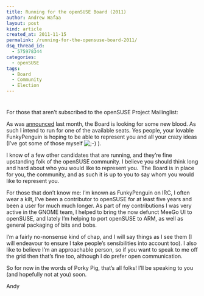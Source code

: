 ```yaml
---
title: Running for the openSUSE Board (2011)
author: Andrew Wafaa
layout: post
kind: article
created_at: 2011-11-15
permalink: /running-for-the-opensuse-board-2011/
dsq_thread_id:
  - 575978344
categories:
  - openSUSE
tags:
  - Board
  - Community
  - Election
---
```

# 

For those that aren’t subscribed to the openSUSE Project Mailinglist:

As was [announced][1] last month, the Board is looking for some new blood. As such I intend to run for one of the available seats. Yes people, your lovable FunkyPenguin is hoping to be able to represent you and all your crazy ideas (I’ve got some of those myself ![;-)][2] ).

 [1]: http://lists.opensuse.org/opensuse-project/2011-10/msg00126.html "Announcing the openSUSE Board Election 2011"
 [2]: http://andrew.wafaa.eu/blog/wp-includes/images/smilies/icon_wink.gif

I know of a few other candidates that are running, and they’re fine upstanding folk of the openSUSE community. I believe you should think long and hard about who you would like to represent you.  The Board is in place for you, the community, and as such it is up to you to say whom you would like to represent you.

For those that don’t know me: I’m known as FunkyPenguin on IRC, I often wear a kilt, I’ve been a contributor to openSUSE for at least five years and been a user for much much longer. As part of my contributions I was very active in the GNOME team, I helped to bring the now defunct MeeGo UI to openSUSE, and lately I’m helping to port openSUSE to ARM, as well as general packaging of bits and bobs.

I’m a fairly no-nonsense kind of chap, and I will say things as I see them (I will endeavour to ensure I take people’s sensibilities into account too). I also like to believe I’m an approachable person, so if you want to speak to me off the grid then that’s fine too, although I do prefer open communication.

So for now in the words of Porky Pig, that’s all folks! I’ll be speaking to you (and hopefully not at you) soon.

Andy
